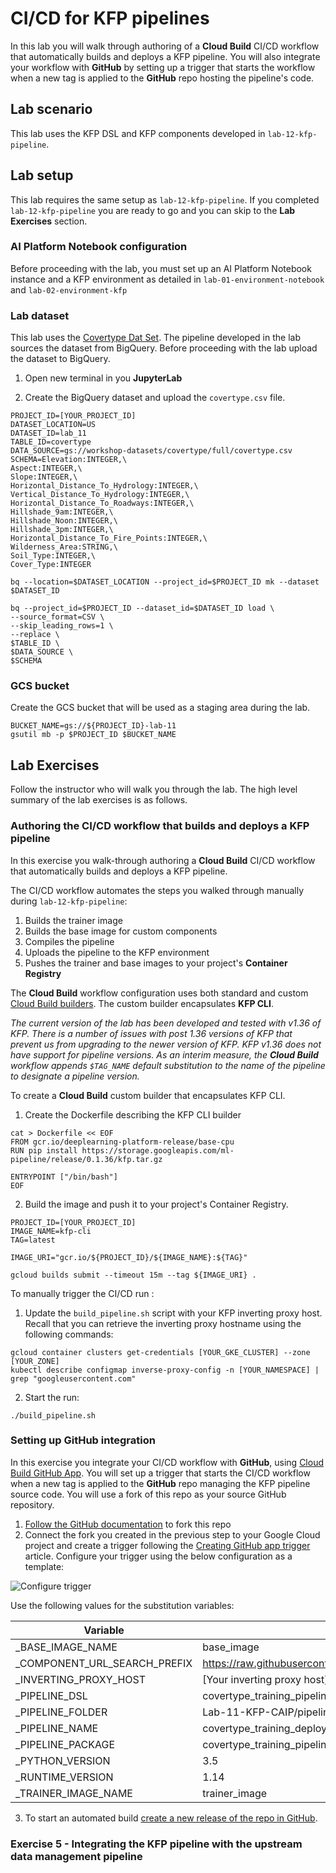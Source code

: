 # CI/CD for KFP pipelines

In this lab you will walk through authoring of a **Cloud Build** CI/CD workflow that automatically builds and deploys a KFP pipeline. You will also integrate your workflow with **GitHub** by setting up a trigger that starts the  workflow when a new tag is applied to the **GitHub** repo hosting the pipeline's code.

## Lab scenario

This lab uses the KFP DSL and KFP components developed in `lab-12-kfp-pipeline`.

## Lab setup

This lab requires the same setup as `lab-12-kfp-pipeline`. If you completed `lab-12-kfp-pipeline` you are ready to go and you can skip to the **Lab Exercises** section.

### AI Platform Notebook configuration
Before proceeding with the lab, you must set up an AI Platform Notebook instance and a KFP environment as detailed in `lab-01-environment-notebook` and `lab-02-environment-kfp`

### Lab dataset
This lab uses the [Covertype Dat Set](../datasets/covertype/README.md). The pipeline developed in the lab sources the dataset from BigQuery. Before proceeding with the lab upload the dataset to BigQuery. 

1. Open new terminal in you **JupyterLab**

2. Create the BigQuery dataset and upload the `covertype.csv` file.
```
PROJECT_ID=[YOUR_PROJECT_ID]
DATASET_LOCATION=US
DATASET_ID=lab_11
TABLE_ID=covertype
DATA_SOURCE=gs://workshop-datasets/covertype/full/covertype.csv
SCHEMA=Elevation:INTEGER,\
Aspect:INTEGER,\
Slope:INTEGER,\
Horizontal_Distance_To_Hydrology:INTEGER,\
Vertical_Distance_To_Hydrology:INTEGER,\
Horizontal_Distance_To_Roadways:INTEGER,\
Hillshade_9am:INTEGER,\
Hillshade_Noon:INTEGER,\
Hillshade_3pm:INTEGER,\
Horizontal_Distance_To_Fire_Points:INTEGER,\
Wilderness_Area:STRING,\
Soil_Type:INTEGER,\
Cover_Type:INTEGER

bq --location=$DATASET_LOCATION --project_id=$PROJECT_ID mk --dataset $DATASET_ID

bq --project_id=$PROJECT_ID --dataset_id=$DATASET_ID load \
--source_format=CSV \
--skip_leading_rows=1 \
--replace \
$TABLE_ID \
$DATA_SOURCE \
$SCHEMA
```

### GCS bucket
Create the GCS bucket that will be used as a staging area during the lab.
```
BUCKET_NAME=gs://${PROJECT_ID}-lab-11
gsutil mb -p $PROJECT_ID $BUCKET_NAME
```
## Lab Exercises

Follow the instructor who will walk you through the lab. The high level summary of the lab exercises is as follows.

###  Authoring the CI/CD workflow that builds and deploys a KFP  pipeline

In this exercise you walk-through authoring a **Cloud Build** CI/CD workflow that automatically builds and deploys a KFP pipeline. 

The CI/CD workflow automates the steps you walked through manually during `lab-12-kfp-pipeline`:
1. Builds the trainer image
1. Builds the base image for custom components
1. Compiles the pipeline
1. Uploads the pipeline to the KFP environment
1. Pushes the trainer and base images to your project's **Container Registry**

The **Cloud Build** workflow configuration uses both standard and custom [Cloud Build builders](https://cloud.google.com/cloud-build/docs/cloud-builders). The custom builder encapsulates **KFP CLI**. 

*The current version of the lab has been developed and tested with v1.36 of KFP. There is a number of issues with post 1.36 versions of KFP that prevent us from upgrading to the newer version of KFP. KFP v1.36 does not have support for pipeline versions. As an interim measure, the **Cloud Build**  workflow appends `$TAG_NAME` default substitution to the name of the pipeline to designate a pipeline version.*

To create a **Cloud Build** custom builder that encapsulates KFP CLI.

1. Create the Dockerfile describing the KFP CLI builder
```
cat > Dockerfile << EOF
FROM gcr.io/deeplearning-platform-release/base-cpu
RUN pip install https://storage.googleapis.com/ml-pipeline/release/0.1.36/kfp.tar.gz 

ENTRYPOINT ["/bin/bash"]
EOF
```

2. Build the image and push it to your project's Container Registry. 
```
PROJECT_ID=[YOUR_PROJECT_ID]
IMAGE_NAME=kfp-cli
TAG=latest

IMAGE_URI="gcr.io/${PROJECT_ID}/${IMAGE_NAME}:${TAG}"

gcloud builds submit --timeout 15m --tag ${IMAGE_URI} .
```

To manually trigger the CI/CD run :

1. Update the `build_pipeline.sh` script  with your KFP inverting proxy host. Recall that you can retrieve the inverting proxy hostname using the following commands:
```
gcloud container clusters get-credentials [YOUR_GKE_CLUSTER] --zone [YOUR_ZONE]
kubectl describe configmap inverse-proxy-config -n [YOUR_NAMESPACE] | grep "googleusercontent.com"
```

2. Start the run:
```
./build_pipeline.sh
```
### Setting up GitHub integration
In this exercise you integrate your CI/CD workflow with **GitHub**, using [Cloud Build GitHub App](https://github.com/marketplace/google-cloud-build). 
You will set up a trigger that starts the CI/CD workflow when a new tag is applied to the **GitHub** repo managing the KFP pipeline source code. You will use a fork of this repo as your source GitHub repository.

1. [Follow the GitHub documentation](https://help.github.com/en/github/getting-started-with-github/fork-a-repo) to fork this repo
2. Connect the fork you created in the previous step to your Google Cloud project and create a trigger following the [Creating GitHub app trigger](https://cloud.google.com/cloud-build/docs/create-github-app-triggers) article. Configure your trigger using the below configuration as a template:

![Configure trigger](../images/configure_trigger.png)

Use the following values for the substitution variables:

|Variable|Value|
|--------|-----|
|_BASE_IMAGE_NAME|base_image|
|_COMPONENT_URL_SEARCH_PREFIX|https://raw.githubusercontent.com/kubeflow/pipelines/0.1.38/components/gcp/|
|_INVERTING_PROXY_HOST|[Your inverting proxy host]|
|_PIPELINE_DSL|covertype_training_pipeline.py|
|_PIPELINE_FOLDER|Lab-11-KFP-CAIP/pipelines|
|_PIPELINE_NAME|covertype_training_deployment|
|_PIPELINE_PACKAGE|covertype_training_pipeline.yaml|
|_PYTHON_VERSION|3.5|
|_RUNTIME_VERSION|1.14|
|_TRAINER_IMAGE_NAME|trainer_image|


3. To start an automated build [create a new release of the repo in GitHub](https://help.github.com/en/github/administering-a-repository/creating-releases).

### Exercise 5 - Integrating the KFP pipeline with the upstream data management pipeline
